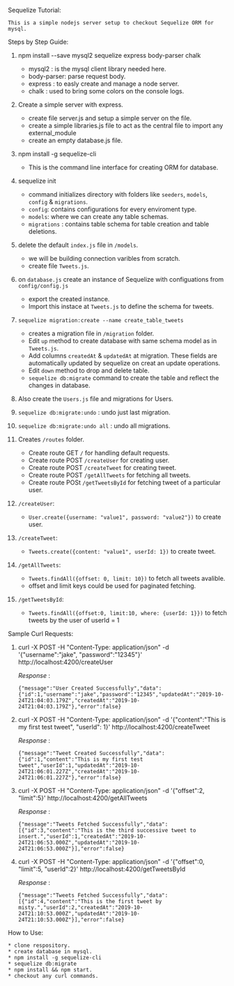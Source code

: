 Sequelize Tutorial:

    This is a simple nodejs server setup to checkout Sequelize ORM for mysql.


Steps by Step Guide:

1. npm install --save mysql2 sequelize express body-parser chalk

    * mysql2 : is the mysql client library needed here.
    * body-parser: parse request body.
    * express : to easly create and manage a node server.
    * chalk : used to bring some colors on the  console logs.

2. Create a simple server with express.
    
    * create file server.js and setup a simple server on the file.
    * create a simple libraries.js file to act as the central file to import any external_module
    * create an empty database.js file.

3. npm install -g  sequelize-cli

    * This is the command line interface for creating ORM for database.
    
4. sequelize init

    * command initializes directory with folders like `seeders`, `models`, `config` & `migrations`.
    * `config`: contains configurations for every enviroment type.
    * `models`: where we can create any table schemas.
    * `migrations` : contains table schema for table creation and table deletions.

5. delete the default `index.js` file in `/models`.

    * we will be building connection varibles from scratch.
    * create file `Tweets.js`.

6. on `database.js` create an instance of Sequelize with configuations from `config/config.js`

    * export the created instance.
    * Import this instace at `Tweets.js` to define the schema for tweets.

7. `sequelize migration:create --name create_table_tweets`

    * creates a migration file in `/migration` folder.
    * Edit `up` method to create database with same schema model as in `Tweets.js`.
    * Add columns `createdAt` & `updatedAt` at migration. These fields are automatically updated by sequelize on creat an update operations.
    * Edit `down` method to drop and delete table.
    * `sequelize db:migrate` command to create the table and reflect the changes in database.

8. Also create the `Users.js` file and migrations for Users.

9. `sequelize db:migrate:undo` : undo just last migration.

10. `sequelize db:migrate:undo all` : undo all migrations.

11. Creates `/routes` folder.

    * Create route GET `/` for handling default requests.
    * Create route POST `/createUser` for creating user.
    * Create route POST `/createTweet` for creating tweet.
    * Create route POST `/getAllTweets` for fetching all tweets.
    * Create route POSt `/getTweetsById` for fetching tweet of a particular user.

12. `/createUser`:

    * `User.create({username: "value1", password: "value2"})` to create user.

13. `/createTweet`:

    * `Tweets.create({content: "value1", userId: 1})` to create tweet.

14. `/getAllTweets`:

    * `Tweets.findAll({offset: 0, limit: 10})` to fetch all tweets avalible.
    * offset and limit keys could be used for paginated fetching.

15. `/getTweetsById`:

    * `Tweets.findAll({offset:0, limit:10, where: {userId: 1}})` to fetch tweets by the user of userId = 1


Sample Curl Requests:

1. curl -X POST -H "Content-Type: application/json" -d '{"username":"jake", "password":"12345"}' http://localhost:4200/createUser

    *Response* : 
    
    `{"message":"User Created Successfully","data":{"id":1,"username":"jake","password":"12345","updatedAt":"2019-10-24T21:04:03.179Z","createdAt":"2019-10-24T21:04:03.179Z"},"error":false}`

2. curl -X POST -H "Content-Type: application/json" -d '{"content":"This is my first test tweet", "userId": 1}' http://localhost:4200/createTweet

    *Response* :

    `{"message":"Tweet Created Successfully","data":{"id":1,"content":"This is my first test tweet","userId":1,"updatedAt":"2019-10-24T21:06:01.227Z","createdAt":"2019-10-24T21:06:01.227Z"},"error":false}`

3. curl -X POST -H "Content-Type: application/json" -d '{"offset":2, "limit":5}' http://localhost:4200/getAllTweets

    *Response* :

    `{"message":"Tweets Fetched Successfully","data":[{"id":3,"content":"This is the third successive tweet to insert.","userId":1,"createdAt":"2019-10-24T21:06:53.000Z","updatedAt":"2019-10-24T21:06:53.000Z"}],"error":false}`

4. curl -X POST -H "Content-Type: application/json" -d '{"offset":0, "limit":5, "userId":2}' http://localhost:4200/getTweetsById

    *Response* :

    `{"message":"Tweets Fetched Successfully","data":[{"id":4,"content":"This is the first tweet by misty.","userId":2,"createdAt":"2019-10-24T21:10:53.000Z","updatedAt":"2019-10-24T21:10:53.000Z"}],"error":false}`

How to Use:

    * clone respository.
    * create database in mysql.
    * npm install -g sequelize-cli
    * sequelize db:migrate
    * npm install && npm start.
    * checkout any curl commands.